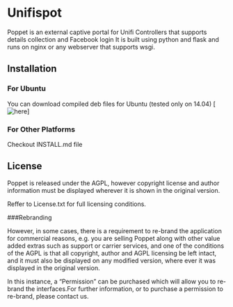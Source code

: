 # Unifispot

Poppet is an external captive portal for Unifi Controllers that supports details collection and Facebook login
It is built using python and flask and runs on nginx or any webserver that supports wsgi.

## Installation

### For Ubuntu
You can download compiled deb files for Ubuntu (tested only on 14.04) [![here](https://unifispot.com/blog/editions/)]

### For Other Platforms
Checkout INSTALL.md file

## License

Poppet is released under the AGPL, however copyright license and author information must be displayed wherever it is shown in the original version.

Reffer to License.txt for full licensing conditions.

###Rebranding

However, in some cases, there is a requirement to re-brand the application for commercial reasons, e.g. you are selling Poppet along with other value added extras such as support or carrier services, and one of the conditions of the AGPL is that all copyright, author and AGPL licensing be left intact, and it must also be displayed on any modified version, where ever it was displayed in the original version.

In this instance, a “Permission” can be purchased which will allow you to re-brand the  interfaces.For further information, or to purchase a permission to re-brand, please contact us.



